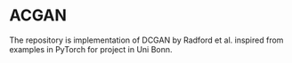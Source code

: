 # ACGAN
The repository is implementation of DCGAN by Radford et al. inspired from examples in PyTorch for project in Uni Bonn. 
